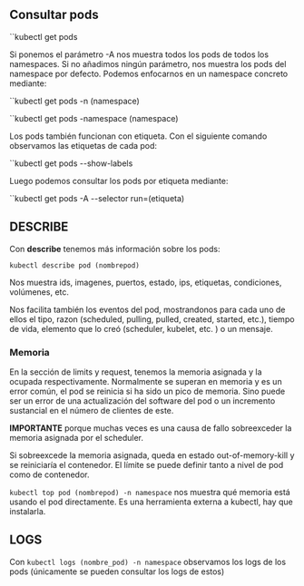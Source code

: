 ## Consultar pods

``kubectl get pods 

Si ponemos el parámetro -A nos muestra todos los pods de todos los namespaces. 
Si no añadimos ningún parámetro, nos muestra los pods del namespace por defecto.
Podemos enfocarnos en un namespace concreto mediante:

``kubectl get pods -n (namespace) 

``kubectl get pods -namespace (namespace)

Los pods también funcionan con etiqueta. Con el siguiente comando observamos las etiquetas de cada pod:

``kubectl get pods --show-labels 

Luego podemos consultar los pods por etiqueta mediante:

``kubectl get pods -A --selector run=(etiqueta)


## DESCRIBE 

Con **describe** tenemos más información sobre los pods:

``kubectl describe pod (nombrepod)``

Nos muestra ids, imagenes, puertos, estado, ips, etiquetas, condiciones, volúmenes, etc. 

Nos facilita también los eventos del pod, mostrandonos para cada uno de ellos el tipo, razon (scheduled, pulling, pulled, created, started, etc.), tiempo de vida, elemento que lo creó (scheduler, kubelet, etc. ) o un mensaje. 

### Memoria

En la sección de limits y request, tenemos la memoria asignada y la ocupada respectivamente. Normalmente se superan en memoria y es un error común, el pod se reinicia si ha sido un pico de memoria. Sino puede ser un error de una actualización del software del pod o un incremento sustancial en el número de clientes de este.

**IMPORTANTE** porque muchas veces es una causa de fallo sobreexceder la memoria asignada por el scheduler. 

Si sobreexcede la memoria asignada, queda en estado out-of-memory-kill y se reiniciaría el contenedor. El límite se puede definir tanto a nivel de pod como de contenedor. 

``kubectl top pod (nombrepod) -n namespace`` nos muestra qué memoria está usando el pod directamente. Es una herramienta externa a kubectl, hay que instalarla. 


## LOGS
Con ``kubectl logs (nombre_pod) -n namespace``  observamos los logs de los pods (únicamente se pueden consultar los logs de estos)

